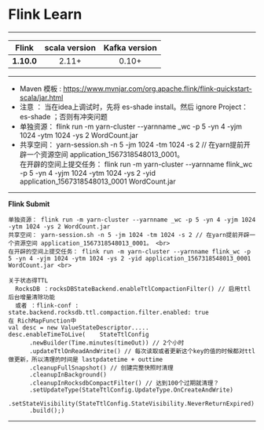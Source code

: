 # Flink Learn
---
|   Flink                 | scala version      |Kafka version   |
|:------------------:|:------------------:|:------------------:|
| **1.10.0**    | 2.11+             | 0.10+               |
---

* Maven 模板 : https://www.mvnjar.com/org.apache.flink/flink-quickstart-scala/jar.html <br>
* 注意 ： 当在idea上调试时，先将 es-shade install。然后 ignore Project：es-shade ；否则有冲突问题
* 单独资源： flink run -m yarn-cluster --yarnname _wc -p 5 -yn 4 -yjm 1024 -ytm 1024 -ys 2 WordCount.jar
* 共享空间： yarn-session.sh -n 5 -jm 1024 -tm 1024 -s 2 // 在yarn提前开辟一个资源空间 application_1567318548013_0001。 <br>
在开辟的空间上提交任务： flink run -m yarn-cluster --yarnname flink_wc -p 5 -yn 4 -yjm 1024 -ytm 1024 -ys 2 -yid application_1567318548013_0001 WordCount.jar <br>

---
**Flink Submit**
```
单独资源： flink run -m yarn-cluster --yarnname _wc -p 5 -yn 4 -yjm 1024 -ytm 1024 -ys 2 WordCount.jar
共享空间： yarn-session.sh -n 5 -jm 1024 -tm 1024 -s 2 // 在yarn提前开辟一个资源空间 application_1567318548013_0001。 <br>
在开辟的空间上提交任务： flink run -m yarn-cluster --yarnname flink_wc -p 5 -yn 4 -yjm 1024 -ytm 1024 -ys 2 -yid application_1567318548013_0001 WordCount.jar <br>

关于状态得TTL
  RocksDB ：rocksDBStateBackend.enableTtlCompactionFilter() // 启用ttl后台增量清除功能
  或者 ：flink-conf :  state.backend.rocksdb.ttl.compaction.filter.enabled: true
在 RichMapFunction中
val desc = new ValueStateDescriptor.....
desc.enableTimeToLive(    StateTtlConfig
      .newBuilder(Time.minutes(timeOut)) // 2个小时
      .updateTtlOnReadAndWrite() // 每次读取或者更新这个key的值的时候都对ttl做更新，所以清理的时间是 lastpdatetime + outtime
      .cleanupFullSnapshot() // 创建完整快照时清理
      .cleanupInBackground()
      .cleanupInRocksdbCompactFilter() // 达到100个过期就清理？
      .setUpdateType(StateTtlConfig.UpdateType.OnCreateAndWrite)
      .setStateVisibility(StateTtlConfig.StateVisibility.NeverReturnExpired)
      .build();)

```
---
